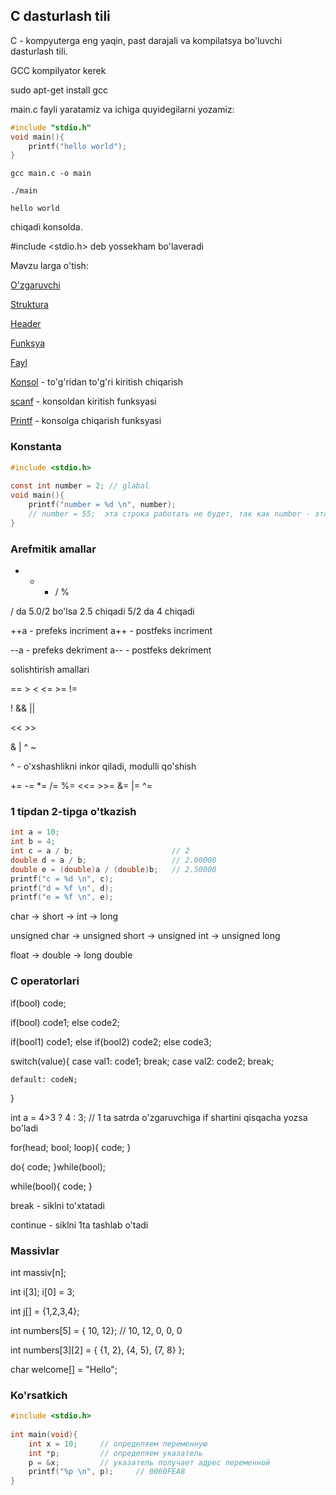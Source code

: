 ## C dasturlash tili

C - kompyuterga eng yaqin, past darajali va kompilatsya bo'luvchi dasturlash tili.

GCC kompilyator kerek

sudo apt-get install gcc

main.c fayli yaratamiz va ichiga quyidegilarni yozamiz:

```c
#include "stdio.h"
void main(){
	printf("hello world");
}
```

```console
gcc main.c -o main

./main

hello world
```

chiqadi konsolda.

#include <stdio.h> deb yossekham bo'laveradi

Mavzu larga o'tish:

[O'zgaruvchi](langs/cLang/vareable.md)
	
[Struktura](langs/cLang/struct.md)
	
[Header](langs/cLang/header.md)
	
[Funksya](langs/cLang/function.md)
	
[Fayl](langs/cLang/file.md)
	
[Konsol](langs/cLang/console.md) - to'g'ridan to'g'ri kiritish chiqarish
	
[scanf](langs/cLang/consoleIn.md) - konsoldan kiritish funksyasi
	
[Printf](langs/cLang/consoleOut.md) - konsolga chiqarish funksyasi

### Konstanta

```c
#include <stdio.h>
 
const int number = 2; // glabal
void main(){
    printf("number = %d \n", number);
    // number = 55;  эта строка работать не будет, так как number - это константа
}
```

### Arefmitik amallar

+ - * / %

/ da 5.0/2 bo'lsa 2.5 chiqadi 5/2 da 4 chiqadi

++a - prefeks incriment
a++ - postfeks incriment

--a - prefeks dekriment
a-- - postfeks dekriment

solishtirish amallari

== > < <= >= !=

! && ||

<< >>

& | ^ ~

^ - o'xshashlikni inkor qiladi, modulli qo'shish

+= -= *= /= %= <<= >>= &= |= ^=

### 1 tipdan 2-tipga o'tkazish

```c
int a = 10;
int b = 4;
int c = a / b;                      // 2
double d = a / b;                   // 2.00000
double e = (double)a / (double)b;   // 2.50000
printf("c = %d \n", c);
printf("d = %f \n", d);
printf("e = %f \n", e);
```

char -> short -> int -> long

unsigned char -> unsigned short -> unsigned int -> unsigned long

float -> double -> long double

### C operatorlari

if(bool) code;

if(bool) code1; else code2;

if(bool1) code1; else if(bool2) code2; else code3;

switch(value){
	case val1: code1; break;
	case val2: code2; break;
	
	default: codeN;
}

int a = 4>3 ? 4 : 3; // 1 ta satrda o'zgaruvchiga if shartini qisqacha yozsa bo'ladi

for(head; bool; loop){
	code;
}

do{
	code;
}while(bool);

while(bool){
	code;
}

break - siklni to'xtatadi

continue - siklni 1ta tashlab o'tadi

### Massivlar

int massiv[n];

int i[3];
i[0] = 3;

int j[] = {1,2,3,4};

int numbers[5] = { 10, 12}; // 10, 12, 0, 0, 0

int numbers[3][2] = { {1, 2}, {4, 5}, {7, 8} };

char welcome[] = "Hello";

### Ko'rsatkich

```c
#include <stdio.h>
 
int main(void){
    int x = 10;		// определяем переменную
    int *p;			// определяем указатель
    p = &x;			// указатель получает адрес переменной
    printf("%p \n", p);     // 0060FEA8
}
```
































